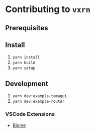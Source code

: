# Contributing to `vxrn`

## Prerequisites

## Install

1. `yarn install`
1. `yarn build`
1. `yarn setup`

## Development

1. `yarn dev:example-tamagui`
1. `yarn dev:example-router`

### VSCode Extensions

- [Biome](https://marketplace.visualstudio.com/items?itemName=biomejs.biome)
